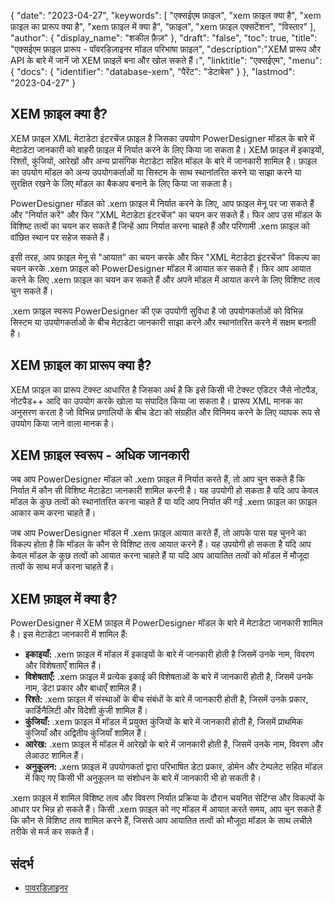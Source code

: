 {
"date": "2023-04-27",
  "keywords": [
"एक्सईएम फ़ाइल",
"xem फ़ाइल क्या है",
"xem फ़ाइल का प्रारूप क्या है",
"xem फ़ाइल में क्या है",
"फ़ाइल",
"xem फ़ाइल एक्सटेंशन",
"विस्तार"
],
  "author": {
"display_name": "शकील फ़ैज़"
},
"draft": "false",
"toc": true,
"title": "एक्सईएम फ़ाइल प्रारूप - पॉवरडिज़ाइनर मॉडल परिभाषा फ़ाइल",
  "description":"XEM प्रारूप और API के बारे में जानें जो XEM फ़ाइलें बना और खोल सकते हैं।",
"linktitle": "एक्सईएम",
  "menu": {
    "docs": {
      "identifier": "database-xem",
"पैरेंट": "डेटाबेस"
}
},
"lastmod": "2023-04-27"
}

## XEM फ़ाइल क्या है?

XEM फ़ाइल XML मेटाडेटा इंटरचेंज फ़ाइल है जिसका उपयोग PowerDesigner मॉडल के बारे में मेटाडेटा जानकारी को बाहरी फ़ाइल में निर्यात करने के लिए किया जा सकता है। XEM फ़ाइल में इकाइयों, रिश्तों, कुंजियों, आरेखों और अन्य प्रासंगिक मेटाडेटा सहित मॉडल के बारे में जानकारी शामिल है। फ़ाइल का उपयोग मॉडल को अन्य उपयोगकर्ताओं या सिस्टम के साथ स्थानांतरित करने या साझा करने या सुरक्षित रखने के लिए मॉडल का बैकअप बनाने के लिए किया जा सकता है।

PowerDesigner मॉडल को .xem फ़ाइल में निर्यात करने के लिए, आप फ़ाइल मेनू पर जा सकते हैं और "निर्यात करें" और फिर "XML मेटाडेटा इंटरचेंज" का चयन कर सकते हैं। फिर आप उस मॉडल के विशिष्ट तत्वों का चयन कर सकते हैं जिन्हें आप निर्यात करना चाहते हैं और परिणामी .xem फ़ाइल को वांछित स्थान पर सहेज सकते हैं।

इसी तरह, आप फ़ाइल मेनू से "आयात" का चयन करके और फिर "XML मेटाडेटा इंटरचेंज" विकल्प का चयन करके .xem फ़ाइल को PowerDesigner मॉडल में आयात कर सकते हैं। फिर आप आयात करने के लिए .xem फ़ाइल का चयन कर सकते हैं और अपने मॉडल में आयात करने के लिए विशिष्ट तत्व चुन सकते हैं।

.xem फ़ाइल स्वरूप PowerDesigner की एक उपयोगी सुविधा है जो उपयोगकर्ताओं को विभिन्न सिस्टम या उपयोगकर्ताओं के बीच मेटाडेटा जानकारी साझा करने और स्थानांतरित करने में सक्षम बनाती है।

## XEM फ़ाइल का प्रारूप क्या है?

XEM फ़ाइल का प्रारूप टेक्स्ट आधारित है जिसका अर्थ है कि इसे किसी भी टेक्स्ट एडिटर जैसे नोटपैड, नोटपैड++ आदि का उपयोग करके खोला या संपादित किया जा सकता है। प्रारूप XML मानक का अनुसरण करता है जो विभिन्न प्रणालियों के बीच डेटा को संग्रहीत और विनिमय करने के लिए व्यापक रूप से उपयोग किया जाने वाला मानक है।

## XEM फ़ाइल स्वरूप - अधिक जानकारी

जब आप PowerDesigner मॉडल को .xem फ़ाइल में निर्यात करते हैं, तो आप चुन सकते हैं कि निर्यात में कौन सी विशिष्ट मेटाडेटा जानकारी शामिल करनी है। यह उपयोगी हो सकता है यदि आप केवल मॉडल के कुछ तत्वों को स्थानांतरित करना चाहते हैं या यदि आप निर्यात की गई .xem फ़ाइल का फ़ाइल आकार कम करना चाहते हैं।

जब आप PowerDesigner मॉडल में .xem फ़ाइल आयात करते हैं, तो आपके पास यह चुनने का विकल्प होता है कि मॉडल के कौन से विशिष्ट तत्व आयात करने हैं। यह उपयोगी हो सकता है यदि आप केवल मॉडल के कुछ तत्वों को आयात करना चाहते हैं या यदि आप आयातित तत्वों को मॉडल में मौजूदा तत्वों के साथ मर्ज करना चाहते हैं।

## XEM फ़ाइल में क्या है?

PowerDesigner में XEM फ़ाइल में PowerDesigner मॉडल के बारे में मेटाडेटा जानकारी शामिल है। इस मेटाडेटा जानकारी में शामिल हैं:

- **इकाइयाँ:** .xem फ़ाइल में मॉडल में इकाइयों के बारे में जानकारी होती है जिसमें उनके नाम, विवरण और विशेषताएँ शामिल हैं।
- **विशेषताएँ:** .xem फ़ाइल में प्रत्येक इकाई की विशेषताओं के बारे में जानकारी होती है, जिसमें उनके नाम, डेटा प्रकार और बाधाएँ शामिल हैं।
- **रिश्ते:** .xem फ़ाइल में संस्थाओं के बीच संबंधों के बारे में जानकारी होती है, जिसमें उनके प्रकार, कार्डिनैलिटी और विदेशी कुंजी शामिल हैं।
- **कुंजियाँ:** .xem फ़ाइल में मॉडल में प्रयुक्त कुंजियों के बारे में जानकारी होती है, जिसमें प्राथमिक कुंजियाँ और अद्वितीय कुंजियाँ शामिल हैं।
- **आरेख:** .xem फ़ाइल में मॉडल में आरेखों के बारे में जानकारी होती है, जिसमें उनके नाम, विवरण और लेआउट शामिल हैं।
- **अनुकूलन:** .xem फ़ाइल में उपयोगकर्ता द्वारा परिभाषित डेटा प्रकार, डोमेन और टेम्पलेट सहित मॉडल में किए गए किसी भी अनुकूलन या संशोधन के बारे में जानकारी भी हो सकती है।

.xem फ़ाइल में शामिल विशिष्ट तत्व और विवरण निर्यात प्रक्रिया के दौरान चयनित सेटिंग्स और विकल्पों के आधार पर भिन्न हो सकते हैं। किसी .xem फ़ाइल को नए मॉडल में आयात करते समय, आप चुन सकते हैं कि कौन से विशिष्ट तत्व शामिल करने हैं, जिससे आप आयातित तत्वों को मौजूदा मॉडल के साथ लचीले तरीके से मर्ज कर सकते हैं।

## संदर्भ
* [पावरडिज़ाइनर](https://en.wikipedia.org/wiki/PowerDesigner)

